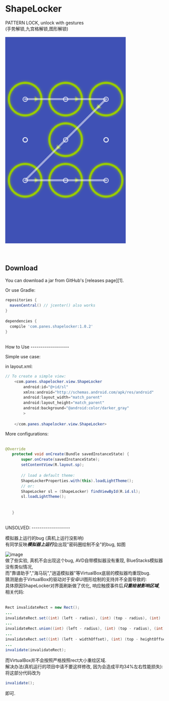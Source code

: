 # ShapeLocker
PATTERN LOCK, unlock with gestures<br>
(手势解锁,九宫格解锁,图形解锁)<br><br>
![image](https://github.com/panespanes/ShapeLocker/blob/master/mdp1.png)
<br>
<br>
<br>

Download
--------
You can download a jar from GitHub's [releases page][1].

Or use Gradle:

```gradle
repositories {
  mavenCentral() // jcenter() also works
}

dependencies {
  compile 'com.panes.shapelocker:1.0.2'
}
```
<br>
How to Use
-------------------

Simple use case: 

in layout.xml: 
```java
// To create a simple view:
    <com.panes.shapelocker.view.ShapeLocker
        android:id="@+id/sl"
        xmlns:android="http://schemas.android.com/apk/res/android"
        android:layout_width="match_parent"
        android:layout_height="match_parent"
        android:background="@android:color/darker_gray"
        >

    </com.panes.shapelocker.view.ShapeLocker>
 ```
More configurations:
 ```java

@Override
    protected void onCreate(Bundle savedInstanceState) {
        super.onCreate(savedInstanceState);
        setContentView(R.layout.sp);
        
        // load a default theme:
        ShapeLockerProperties.with(this).loadLightTheme();
        // or:
        ShapeLocker sl = (ShapeLocker) findViewById(R.id.sl);
        sl.loadLightTheme();
        
        
    }
```

<br>
UNSOLVED:
-------------------

 模拟器上运行的bug (真机上运行没影响)<br>
 有同学反映<strong><em>模拟器上运行</strong></em>会出现"密码圈绘制不全"的bug, 如图<br>
 
 ![image](https://github.com/panespanes/ShapeLocker/blob/master/mdp.png)
 <br>
 做了些实验, 真机不会出现这个bug, AVD自带模拟器没有重现, BlueStacks模拟器没有类似情况,<br> 而"靠谱助手","海马玩","逍遥模拟器"等VirtualBox底层的模拟器均重现bug.<br>
 猜测是由于VirtualBox的驱动对于安卓UI图形绘制的支持并不全面导致的:<br>
 具体原因ShapeLocker对界面刷新做了优化, 响应触摸事件后<strong><em>只重绘被影响区域</em></strong>,<br> 
 相关代码:   
 ```java  

 Rect invalidateRect = new Rect();
 ...
 invalidateRect.set((int) (left - radius), (int) (top - radius), (int) (right + radius), (int) (bottom + radius));
 ...
 invalidateRect.union((int) (left - radius), (int) (top - radius), (int) (right + radius), (int) (bottom + radius));
 ...
 invalidateRect.set((int) (left - widthOffset), (int) (top - heightOffset), (int) (right + widthOffset), (int) (bottom + heightOffset));
 ...
 invalidate(invalidateRect);

```
 而VirtualBox并不会按照严格按照rect大小重绘区域.<br>
 解决办法(真机运行的项目中请不要这样修改, 因为会造成平均34%左右性能损失):<br>
 将这部分代码改为
 ```java
invalidate();
 ```
 即可.
